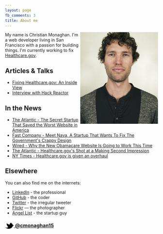 ```yaml
---
layout: page
fb_comments: 3
title: About me
---
```


<img src="/res/Mon3-cropped.png" width="256" align="right">

My name is Christian Monaghan. I'm a web developer living in San Francisco with a passion for building things. I'm currently working to fix [Healthcare.gov](https://www.healthcare.gov/).

## Articles & Talks

- [Fixing Healthcare.gov: An Inside View](https://www.youtube.com/watch?v=-CYJvCK405U)
- [Interview with Hack Reactor](http://www.hackreactor.com/blog/alum-key-engineer-on-healthcaregov-project)

## In the News

- [The Atlantic - The Secret Startup That Saved the Worst Website in America](http://www.theatlantic.com/technology/archive/2015/07/the-secret-startup-saved-healthcare-gov-the-worst-website-in-america/397784/)
- [Fast Company - Meet Nava, A Startup That Wants To Fix The Government's Crappy Design](http://www.fastcodesign.com/3047856/innovation-by-design/meet-nava-a-startup-that-wants-to-fix-the-governments-crappy-design)
- [Wired - Why the New Obamacare Website Is Going to Work This Time](http://www.wired.com/2014/06/healthcare-gov-revamp/)
- [The Atlantic - Healthcare.gov's Shot at a Making Second Impression](http://www.theatlantic.com/politics/archive/2014/11/open-enrollment-new-healthcaregov-obama-federal-health-insurance-exchange/382571/)
- [NY Times - Healthcare.gov is given an overhaul](http://www.nytimes.com/2014/09/23/us/healthcaregov-website-is-given-overhaul.html)

## Elsewhere

You can also find me on the internets:

- [LinkedIn](http://www.linkedin.com/in/christianmonaghan) - the professional
- [GitHub](https://github.com/cmonaghan) - the coder
- [Twitter](http://twitter.com/cmonaghan15) - the irregular tweeter
- [Flickr](http://www.flickr.com/photos/christianmonaghan/) — the photographer
- [Angel List](https://angel.co/christian-monaghan) - the startup guy

### [<img src="/res/twitter.png" width="29" height="20" style="display:inline-block;vertical-align:middle"> @cmonaghan15](http://twitter.com/cmonaghan15)
